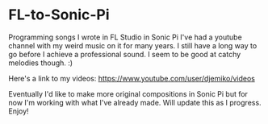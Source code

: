 # FL-to-Sonic-Pi
Programming songs I wrote in FL Studio in Sonic Pi
I've had a youtube channel with my weird music on it for many years. I still have a long way to go before I achieve a professional sound. I seem to be good at catchy melodies though. :) 

Here's a link to my videos:
https://www.youtube.com/user/djemiko/videos

Eventually I'd like to make more original compositions in Sonic Pi but for now I'm working with what I've already made. Will update this as I progress. Enjoy!
